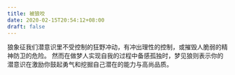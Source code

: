 ```yaml
---
title: 被狼咬
date: 2020-02-15T20:54:12+08:00
draft: false
---
```


狼象征我们潜意识里不受控制的狂野冲动，有冲出理性的控制，或摧毁人脆弱的精神防卫的危险。
然而在做梦人实现自我的过程中备感孤独时，梦见狼则表示你的潜意识在激励你鼓起勇气和挖掘自己潜在的能力与高尚品质。
